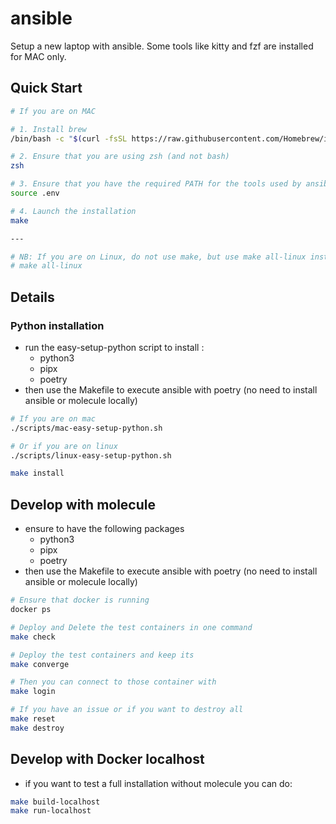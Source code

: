 # ansible

Setup a new laptop with ansible.
Some tools like kitty and fzf are installed for MAC only.

## Quick Start

```bash
# If you are on MAC

# 1. Install brew
/bin/bash -c "$(curl -fsSL https://raw.githubusercontent.com/Homebrew/install/HEAD/install.sh)"

# 2. Ensure that you are using zsh (and not bash)
zsh

# 3. Ensure that you have the required PATH for the tools used by ansible
source .env

# 4. Launch the installation
make

---

# NB: If you are on Linux, do not use make, but use make all-linux instead :
# make all-linux
```

## Details

### Python installation

- run the easy-setup-python script to install :
  - python3
  - pipx
  - poetry
- then use the Makefile to execute ansible with poetry (no need to install ansible or molecule locally)

```bash
# If you are on mac
./scripts/mac-easy-setup-python.sh

# Or if you are on linux
./scripts/linux-easy-setup-python.sh

make install
```

## Develop with molecule

- ensure to have the following packages
  - python3
  - pipx
  - poetry
- then use the Makefile to execute ansible with poetry (no need to install ansible or molecule locally)

```bash
# Ensure that docker is running
docker ps

# Deploy and Delete the test containers in one command
make check

# Deploy the test containers and keep its
make converge

# Then you can connect to those container with
make login

# If you have an issue or if you want to destroy all
make reset
make destroy
```

## Develop with Docker localhost

- if you want to test a full installation without molecule you can do:

```bash
make build-localhost
make run-localhost
```
